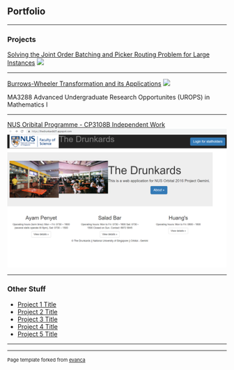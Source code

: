 ## Portfolio

---

### Projects 

[Solving the Joint Order Batching and Picker Routing Problem for Large Instances](/sample_page)
<img src="images/dummy_thumbnail.jpg?raw=true"/>

---
[Burrows-Wheeler Transformation and its Applications](https://github.com/weihao94/Burrows-Wheeler-Transformation-and-its-Applications)
<img src="images/dummy_thumbnail.jpg?raw=true"/>

MA3288 Advanced Undergraduate Research Opportunites (UROPS) in Mathematics I

---
[NUS Oribital Programme - CP3108B Independent Work](https://github.com/weihao94/The-Drunkards)
<img src="images/orbital.png?raw=true"/>

---

### Other Stuff

- [Project 1 Title](http://example.com/)
- [Project 2 Title](http://example.com/)
- [Project 3 Title](http://example.com/)
- [Project 4 Title](http://example.com/)
- [Project 5 Title](http://example.com/)

---




---
<p style="font-size:11px">Page template forked from <a href="https://github.com/evanca/quick-portfolio">evanca</a></p>
<!-- Remove above link if you don't want to attibute -->

